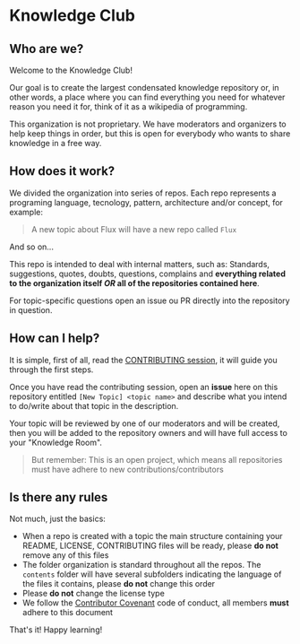 # Knowledge Club

## Who are we?

Welcome to the Knowledge Club! 

Our goal is to create the largest condensated knowledge repository or, in other words, a place where you can find everything you need for whatever reason you need it for, think of it as a wikipedia of programming.

This organization is not proprietary. We have moderators and organizers to help keep things in order, but this is open for everybody who wants to share knowledge in a free way.

## How does it work?

We divided the organization into series of repos. Each repo represents a programing language, tecnology, pattern, architecture and/or concept, for example:

> A new topic about Flux will have a new repo called `Flux`

And so on...

This repo is intended to deal with internal matters, such as: Standards, suggestions, quotes, doubts, questions, complains and __everything related to the organization itself *OR* all of the repositories contained here__.

For topic-specific questions open an issue ou PR directly into the repository in question.

## How can I help?

It is simple, first of all, read the [CONTRIBUTING session](CONTRIBUTING.md), it will guide you through the first steps.

Once you have read the contributing session, open an __issue__ here on this repository entitled `[New Topic] <topic name>` and describe what you intend to do/write about that topic in the description.

Your topic will be reviewed by one of our moderators and will be created, then you will be added to the repository owners and will have full access to your "Knowledge Room".

> But remember: This is an open project, which means all repositories must have adhere to new contributions/contributors

## Is there any rules

Not much, just the basics:

- When a repo is created with a topic the main structure containing your README, LICENSE, CONTRIBUTING files will be ready, please __do not__ remove any of this files
- The folder organization is standard throughout all the repos. The `contents` folder will have several subfolders indicating the language of the files it contains, please __do not__ change this order
- Please __do not__ change the license type
- We follow the [Contributor Covenant](http://contributor-covenant.org/) code of conduct, all members __must__ adhere to this document

That's it! Happy learning!
